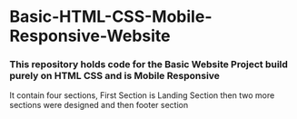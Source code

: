 # Basic-HTML-CSS-Mobile-Responsive-Website
### This repository holds code for the Basic Website Project build purely on HTML CSS and is Mobile Responsive
It contain four sections, First Section is Landing Section then two more sections were designed and then footer section


